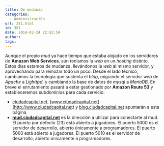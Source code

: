 ```yaml
---
title: De mudanza
categories:
  - Administración
url: 381.html
id: 381
date: 2014-02-24 22:02:59
author:
tags:
---
```


Aunque el propio _mud_ ya hace tiempo que estaba alojado en los servidores de **Amazon Web Services**, aún teníamos la _web_ en un _hosting_ distinto. Estos días estamos de mudanza, llevándonos la _web_ al mismo servidor, y aprovechando para remozar todo un poco. Desde el lado técnico, cambiamos la tecnología que sustenta el _blog_, migrando el servidor _web_ de _Apache_ a _Lighttpd_, y cambiando la base de datos de _mysql_ a _MariaDB_. En breve el enrutamiento pasará a estar gestionado por **Amazon Route 53** y estableceremos subdominios para cada servicio:

*   [ciudadcapital.net](http://ciudadcapital.net), [www.ciudadcapital.net](http://www.ciudadcapital.net) y [blog.ciudadcapital.net](http://blog.ciudadcapital.net) apuntarán a esta página.
*   **[mud.ciudadcapital.net](telnet://mud.ciudadcapital.net)** es la dirección a utilizar para conectarte al mud. El puerto por defecto (23) está abierto a jugadores. El puerto 5000 es el servidor de desarrollo, abierto únicamente a programadores. El puerto 5000 está abierto a jugadores. El puerto 5010 es el servidor de desarrollo, abierto únicamente a programadores.